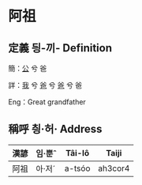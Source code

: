 # 阿祖
## 定義 딍-끼- Definition
簡：[公](member8.md) 兮 爸

詳：[我](member1.md) 兮 [爸](member2.md) 兮 [爸](member8.md) 兮 爸

Eng：Great grandfather

## 稱呼 칑·허· Address

漢諺 | 임·뿐ˆ | Tâi-lô | Taiji
--- | --- | --- | --- 
阿祖 | 아·저ˊ | a-tsóo | ah3cor4 
